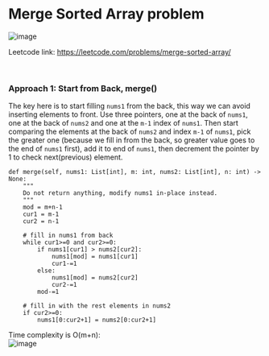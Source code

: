 # Merge Sorted Array problem
![image](https://user-images.githubusercontent.com/25105806/133915975-f8f37e95-ae90-4bb2-95ee-3042a4c670a7.png)

Leetcode link: https://leetcode.com/problems/merge-sorted-array/

<br />

### Approach 1: Start from Back, merge()
The key here is to start filling `nums1` from the back, this way we can avoid inserting elements to front. Use three pointers, one at the back of `nums1`, one at the back of `nums2` and one at the `m-1` index of `nums1`. Then start comparing the elements at the back of `nums2` and index `m-1` of `nums1`, pick the greater one (because we fill in from the back, so greater value goes to the end of `nums1` first), add it to end of `nums1`, then decrement the pointer by 1 to check next(previous) element.


```python3
def merge(self, nums1: List[int], m: int, nums2: List[int], n: int) -> None:
    """
    Do not return anything, modify nums1 in-place instead.
    """
    mod = m+n-1
    cur1 = m-1
    cur2 = n-1

    # fill in nums1 from back
    while cur1>=0 and cur2>=0:
        if nums1[cur1] > nums2[cur2]:
            nums1[mod] = nums1[cur1]
            cur1-=1
        else:
            nums1[mod] = nums2[cur2]
            cur2-=1
        mod-=1

    # fill in with the rest elements in nums2
    if cur2>=0:
        nums1[0:cur2+1] = nums2[0:cur2+1]
```

Time complexity is O(m+n):\
![image](https://user-images.githubusercontent.com/25105806/133916062-2e887230-4f87-4cf6-870f-0cb3e077f95c.png)
